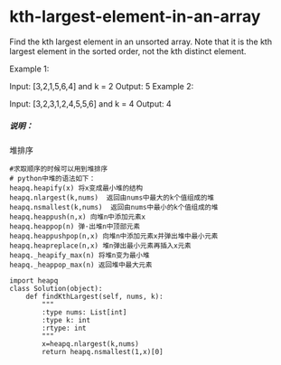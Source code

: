# kth-largest-element-in-an-array
Find the kth largest element in an unsorted array. Note that it is the kth largest element in the sorted order, not the kth distinct element.

Example 1:

Input: [3,2,1,5,6,4] and k = 2
Output: 5
Example 2:

Input: [3,2,3,1,2,4,5,5,6] and k = 4
Output: 4
##### 说明：
堆排序
```
#求取顺序的时候可以用到堆排序
# python中堆的语法如下：
heapq.heapify(x) 将x变成最小堆的结构
heapq.nlargest(k,nums)  返回由nums中最大的k个值组成的堆
heapq.nsmallest(k,nums)  返回由nums中最小的k个值组成的堆
heapq.heappush(n,x) 向堆n中添加元素x
heapq.heappop(n) 弹·出堆n中顶部元素
heapq.heappushpop(n,x) 向堆n中添加元素x并弹出堆中最小元素
heapq.heapreplace(n,x) 堆n弹出最小元素再插入x元素
heapq._heapify_max(n) 将堆n变为最小堆
heapq._heappop_max(n) 返回堆中最大元素

import heapq
class Solution(object):
    def findKthLargest(self, nums, k):
        """
        :type nums: List[int]
        :type k: int
        :rtype: int
        """
        x=heapq.nlargest(k,nums)
        return heapq.nsmallest(1,x)[0]
```